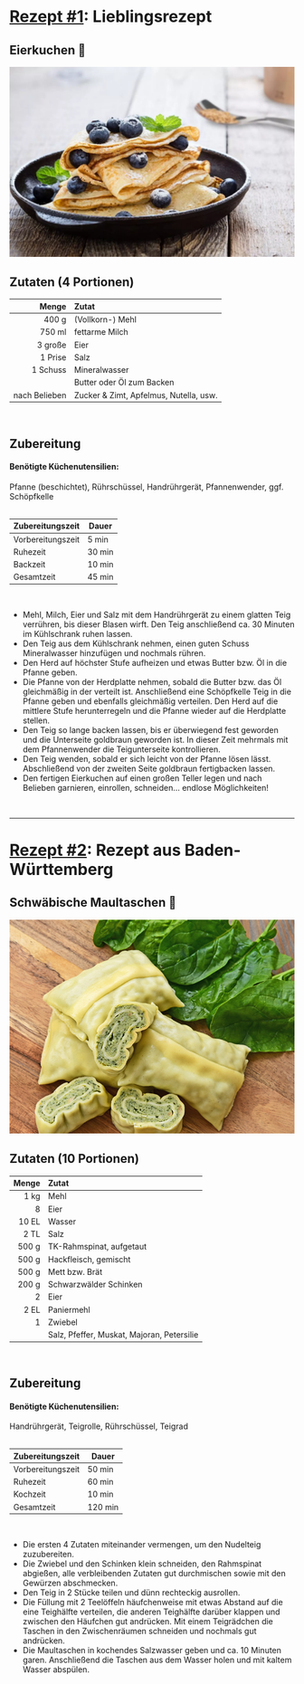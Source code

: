 #  [Rezept #1](https://www.chefkoch.de/rezepte/1208161226570428/Der-perfekte-Pfannkuchen-gelingt-einfach-immer.html "Rezept #1"): Lieblingsrezept

## Eierkuchen :pancakes:

![Ein sehr ästhetisches Eierkuchenbild](eierkuchen.png)

## Zutaten (4 Portionen)

| Menge | Zutat |
|-:|:-|
| 400 g | (Vollkorn-) Mehl |
| 750 ml | fettarme Milch |
| 3 große | Eier |
| 1 Prise | Salz |
| 1 Schuss | Mineralwasser |
| | Butter oder Öl zum Backen |
| nach Belieben | Zucker & Zimt, Apfelmus, Nutella, usw.
<br>

## Zubereitung

#### Benötigte Küchenutensilien:
Pfanne (beschichtet), Rührschüssel, Handrührgerät, Pfannenwender, ggf. Schöpfkelle
<br>
<br>

| Zubereitungszeit | Dauer |
|-|-|
| Vorbereitungszeit | 5 min |
| Ruhezeit | 30 min |
| Backzeit | 10 min |
| Gesamtzeit | 45 min |
<br>

- Mehl, Milch, Eier und Salz mit dem Handrührgerät zu einem glatten Teig verrühren, bis dieser Blasen wirft. Den Teig anschließend ca. 30 Minuten im Kühlschrank ruhen lassen.
- Den Teig aus dem Kühlschrank nehmen, einen guten Schuss Mineralwasser hinzufügen und nochmals rühren.
- Den Herd auf höchster Stufe aufheizen und etwas Butter bzw. Öl in die Pfanne geben.
- Die Pfanne von der Herdplatte nehmen, sobald die Butter bzw. das Öl gleichmäßig in der verteilt ist. Anschließend eine Schöpfkelle Teig in die Pfanne geben und ebenfalls gleichmäßig verteilen. Den Herd auf die mittlere Stufe herunterregeln und die Pfanne wieder auf die Herdplatte stellen.
- Den Teig so lange backen lassen, bis er überwiegend fest geworden und die Unterseite goldbraun geworden ist. In dieser Zeit mehrmals mit dem Pfannenwender die Teigunterseite kontrollieren.
- Den Teig wenden, sobald er sich leicht von der Pfanne lösen lässt. Abschließend von der zweiten Seite goldbraun fertigbacken lassen.
- Den fertigen Eierkuchen auf einen großen Teller legen und nach Belieben garnieren, einrollen, schneiden... endlose Möglichkeiten!
<br>

---

# [Rezept #2](https://www.chefkoch.de/rezepte/416391132046424/Maultaschen.html "Rezept #2"): Rezept aus Baden-Württemberg

## Schwäbische Maultaschen :dumpling:

![Ein sehr ästhetisches Maultaschenbild](maultaschen.jpg)

## Zutaten (10 Portionen)

| Menge | Zutat |
|-:|:-|
| 1 kg | Mehl |
| 8 | Eier |
| 10 EL | Wasser |
| 2 TL | Salz |
| 500 g | TK-Rahmspinat, aufgetaut |
| 500 g | Hackfleisch, gemischt |
| 500 g | Mett bzw. Brät |
| 200 g | Schwarzwälder Schinken |
| 2 | Eier |
| 2 EL | Paniermehl |
| 1 | Zwiebel |
| | Salz, Pfeffer, Muskat, Majoran, Petersilie
<br>

## Zubereitung

#### Benötigte Küchenutensilien:
Handrührgerät, Teigrolle, Rührschüssel, Teigrad
<br>
<br>

| Zubereitungszeit | Dauer |
|-|-|
| Vorbereitungszeit | 50 min |
| Ruhezeit | 60 min |
| Kochzeit | 10 min |
| Gesamtzeit | 120 min |
<br>

- Die ersten 4 Zutaten miteinander vermengen, um den Nudelteig zuzubereiten.
- Die Zwiebel und den Schinken klein schneiden, den Rahmspinat abgießen, alle verbleibenden Zutaten gut durchmischen sowie mit den Gewürzen abschmecken.
- Den Teig in 2 Stücke teilen und dünn rechteckig ausrollen.
- Die Füllung mit 2 Teelöffeln häufchenweise mit etwas Abstand auf die eine Teighälfte verteilen, die anderen Teighälfte darüber klappen und zwischen den Häufchen gut andrücken. Mit einem Teigrädchen die Taschen in den Zwischenräumen schneiden und nochmals gut andrücken.
- Die Maultaschen in kochendes Salzwasser geben und ca. 10 Minuten garen. Anschließend die Taschen aus dem Wasser holen und mit kaltem Wasser abspülen.